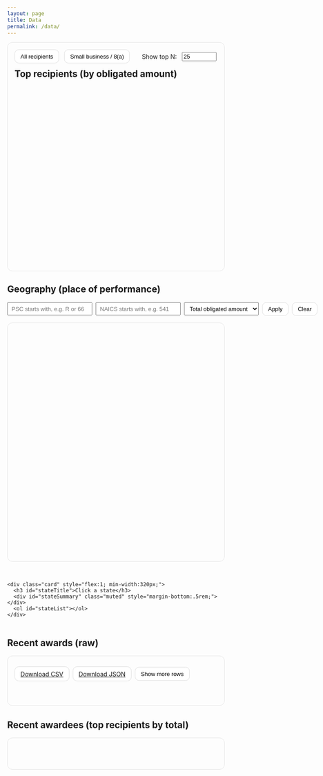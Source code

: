 ```yaml
---
layout: page
title: Data
permalink: /data/
---
```


<style>
  .pill { padding:.45rem .8rem; border-radius:.6rem; border:1px solid #ddd; cursor:pointer; background:#fff; }
  .pill:hover { background:#f6f6f6; }
  .muted { color:#666; }
  .row { display:flex; gap:2rem; flex-wrap:wrap; align-items:flex-start; }
  .card { padding:1rem; border:1px solid #e5e5e5; border-radius:.75rem; }
  table.table { border-collapse: collapse; width: 100%; }
  table.table thead th { background:#1f77b4; color:#fff; text-align:left; padding:.6rem .8rem; position:sticky; top:0; }
  table.table tbody td { padding:.55rem .8rem; border-bottom:1px solid #eee; }
  table.table tbody tr:nth-child(even) { background:#f7fbff; }
</style>

<div class="prose">

  <!-- Top recipients -->
  <div class="card" style="margin-bottom:1rem;">
    <div style="display:flex; align-items:center; gap:.75rem; margin-bottom:.75rem;">
      <button id="tab-all" class="pill active">All recipients</button>
      <button id="tab-sb"  class="pill">Small business / 8(a)</button>
      <label for="topN" style="margin-left:1rem;">Show top N:</label>
      <input id="topN" type="number" value="25" min="1" max="200" style="width:5rem;">
    </div>
    <h2 id="chartTitle" style="margin:0 0 .5rem 0;">Top recipients (by obligated amount)</h2>
    <div id="chart" style="min-height:420px;"></div>
  </div>

  <!-- Geography -->
  <h2>Geography (place of performance)</h2>
  <div style="display:flex; gap:.5rem; align-items:center; margin:.5rem 0 1rem 0;">
    <input id="pscFilter"   placeholder="PSC starts with, e.g. R or 66"    style="padding:.35rem .5rem;">
    <input id="naicsFilter" placeholder="NAICS starts with, e.g. 541"      style="padding:.35rem .5rem;">
    <select id="aggMetric" style="padding:.35rem .5rem;">
      <option value="amount" selected>Total obligated amount</option>
      <option value="count">Award count</option>
    </select>
    <button id="applyFilters" class="pill">Apply</button>
    <button id="clearSelection" class="pill">Clear</button>
    <span id="mapNote" class="muted" style="margin-left:.5rem;"></span>
  </div>

  <div class="row">
    <div class="card" style="flex:2; min-width:420px;">
      <div id="map" style="height:520px;"></div>
    </div>

    <div class="card" style="flex:1; min-width:320px;">
      <h3 id="stateTitle">Click a state</h3>
      <div id="stateSummary" class="muted" style="margin-bottom:.5rem;"></div>
      <ol id="stateList"></ol>
    </div>
  </div>

  <!-- Recent awards (raw table) -->
  <h2 style="margin-top:2rem;">Recent awards (raw)</h2>
  <div class="card">
    <div id="summary" class="muted" style="margin:.5rem 0;"></div>
    <div style="display:flex; gap:.5rem; align-items:center; margin-bottom:.5rem;">
      <a class="pill" href="{{ '/data/nih_awards_last_90d.csv'  | relative_url }}">Download CSV</a>
      <a class="pill" href="{{ '/data/nih_awards_last_90d.json' | relative_url }}">Download JSON</a>
      <button id="showMore" class="pill">Show more rows</button>
    </div>
    <div style="overflow:auto;">
      <table id="awardsTable" class="table" style="min-width:1000px;">
        <thead></thead>
        <tbody></tbody>
      </table>
    </div>
  </div>

  <!-- Recent awardees (aggregated) -->
  <h2 style="margin-top:2rem;">Recent awardees (top recipients by total)</h2>
  <div class="card">
    <div id="awardeesSummary" class="muted" style="margin:.5rem 0;"></div>
    <div style="overflow:auto;">
      <table id="awardeesTable" class="table" style="min-width:600px;">
        <thead></thead>
        <tbody></tbody>
      </table>
    </div>
  </div>

  <div id="debug"></div>
</div>

<!-- libs -->
<script src="https://cdn.jsdelivr.net/npm/papaparse@5.4.1/papaparse.min.js"></script>
<script src="https://cdn.plot.ly/plotly-2.35.2.min.js"></script>

<!-- pass baseurl to JS -->
<script>window.__NIH_BASEURL__ = "{{ site.baseurl }}";</script>

<!-- Tell JS exactly where the data files are (respects baseurl) -->
<script>
  window.APP_DATA_URLS = {
    AWARDS: "{{ '/data/nih_awards_last_90d.csv' | relative_url }}",
    TOP_RECIP: "{{ '/data/nih_top_recipients_last_90d.csv' | relative_url }}",
    TOP_RECIP_ENRICH: "{{ '/data/nih_top_recipients_last_90d_enriched.csv' | relative_url }}"
  };
</script>

<!-- libs (must be before app.js) -->
<script src="https://cdn.jsdelivr.net/npm/papaparse@5.4.1/papaparse.min.js"></script>
<script src="https://cdn.plot.ly/plotly-2.35.2.min.js"></script>

<!-- pass baseurl to JS -->
<script>window.__NIH_BASEURL__ = "{{ site.baseurl }}";</script>

<!-- your app -->
<script src="{{ '/assets/js/app.js' | relative_url }}"></script>

<!-- your app -->
<script src="{{ '/assets/js/app.js' | relative_url }}"></script>
